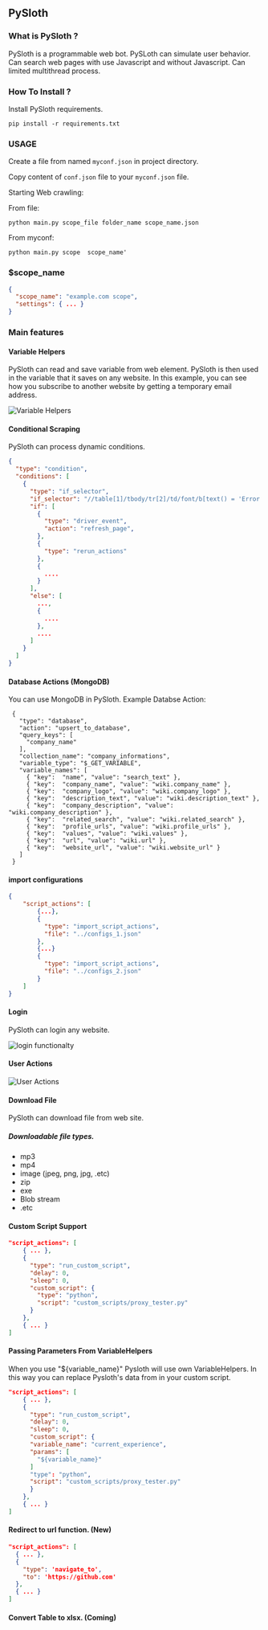 ## PySloth  
  
### What is PySloth ?  
  
PySloth is a programmable web bot. PySLoth can simulate user behavior. Can search web pages with use Javascript and without Javascript.  Can limited multithread process.  
  
### How To Install ?  
  
Install PySloth requirements.  
  
```pip install -r requirements.txt```  

### USAGE

Create  a file from named ```myconf.json``` in project directory.  
  
Copy content of ```conf.json``` file to your ```myconf.json``` file.  

Starting Web crawling:  

From file:

``` python main.py scope_file folder_name scope_name.json ```    

From myconf:

``` python main.py scope  scope_name' ```  
  
### $scope_name  
  
```json  
{  
  "scope_name": "example.com scope",  
  "settings": { ... }  
}  

```  
  
### Main features  

#### Variable Helpers

PySloth can read and save variable from web element. PySloth is then used in the variable that it saves on any website. 
In this example, you can see how you subscribe to another website by getting a temporary email address.
  
![Variable Helpers](https://github.com/ebubekirtabak/scrappy/blob/master/media/gif/variable_helpers.gif "Variable Helpers")

#### Conditional Scraping

PySloth can process dynamic conditions.

````json
{
  "type": "condition",
  "conditions": [
    {
      "type": "if_selector",
      "if_selector": "//table[1]/tbody/tr[2]/td/font/b[text() = 'Error']",
      "if": [
        {
          "type": "driver_event",
          "action": "refresh_page",
        },
        {
          "type": "rerun_actions"
        },
        {
          ....
        }
      ],
      "else": [
        ...,
        {
          ....
        },
        ....
      ]
    }
  ]
}
````

#### Database Actions (MongoDB)

You can use MongoDB in PySloth.
Example Databse Action:
```
 {
   "type": "database",
   "action": "upsert_to_database",
   "query_keys": [
     "company_name"
   ],
   "collection_name": "company_informations",
   "variable_type": "$_GET_VARIABLE",
   "variable_names": [
     { "key":  "name", "value": "search_text" },
     { "key":  "company_name", "value": "wiki.company_name" },
     { "key":  "company_logo", "value": "wiki.company_logo" },
     { "key":  "description_text", "value": "wiki.description_text" },
     { "key":  "company_description", "value": "wiki.company_description" },
     { "key":  "related_search", "value": "wiki.related_search" },
     { "key":  "profile_urls", "value": "wiki.profile_urls" },
     { "key":  "values", "value": "wiki.values" },
     { "key":  "url", "value": "wiki.url" },
     { "key":  "website_url", "value": "wiki.website_url" }
   ]
 }
```

#### import configurations
```json
{
    "script_actions": [
        {...},
        {
          "type": "import_script_actions",
          "file": "../configs_1.json"
        },
        {...}
        {
          "type": "import_script_actions",
          "file": "../configs_2.json"
        }
    ]
}
```

#### Login   

PySloth can login any website.

![login functionalty](https://github.com/ebubekirtabak/scrappy/blob/master/media/gif/login.gif "Login function")  
  
#### User Actions  
  
![User Actions](https://github.com/ebubekirtabak/scrappy/blob/master/media/gif/script_actions.gif "User Actions")

#### Download File

PySloth can download file from web site.

##### Downloadable file types.
- mp3
- mp4
- image (jpeg, png, jpg, .etc)
- zip
- exe
- Blob stream
- .etc

#### Custom Script Support

````json
"script_actions": [
    { ... },
    {
      "type": "run_custom_script",
      "delay": 0,
      "sleep": 0,
      "custom_script": {
        "type": "python",
        "script": "custom_scripts/proxy_tester.py"
      }
    },
    { ... }
]
````

#### Passing Parameters From VariableHelpers

When you use "${variable_name}" Pysloth will use own VariableHelpers. In this way you can replace Pysloth's data from in your custom script.

````json
"script_actions": [
    { ... },
    {
      "type": "run_custom_script",
      "delay": 0,
      "sleep": 0,
      "custom_script": {
      "variable_name": "current_experience",
      "params": [
        "${variable_name}"
      ]
      "type": "python",
      "script": "custom_scripts/proxy_tester.py"
      }
    },
    { ... }
]
````

#### Redirect to url function. (New)
````json
"script_actions": [
  { ... },
  {
    "type": 'navigate_to',
    "to": 'https://github.com'
  },
  { ... }
]
````

#### Convert Table to xlsx. (Coming) 

